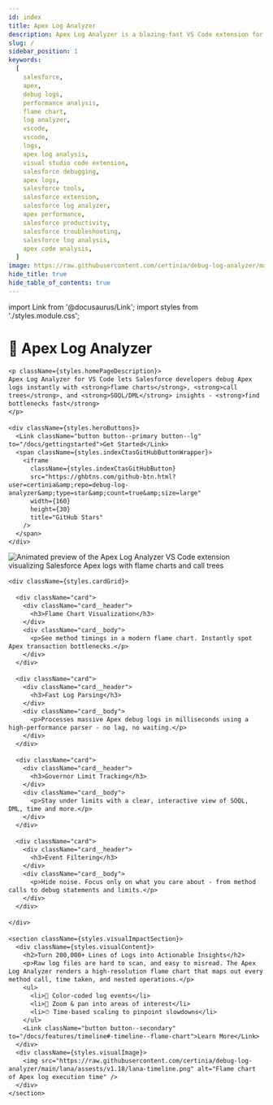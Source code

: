 ```yaml
---
id: index
title: Apex Log Analyzer
description: Apex Log Analyzer is a blazing-fast VS Code extension for Salesforce. Visualize and debug Apex logs with interactive flame charts, dynamic call trees, and detailed SOQL/DML breakdowns. Identify performance bottlenecks, gain deep transaction insights and optimize slow Apex.
slug: /
sidebar_position: 1
keywords:
  [
    salesforce,
    apex,
    debug logs,
    performance analysis,
    flame chart,
    log analyzer,
    vscode,
    vscode,
    logs,
    apex log analysis,
    visual studio code extension,
    salesforce debugging,
    apex logs,
    salesforce tools,
    salesforce extension,
    salesforce log analyzer,
    apex performance,
    salesforce productivity,
    salesforce troubleshooting,
    salesforce log analysis,
    apex code analysis,
  ]
image: https://raw.githubusercontent.com/certinia/debug-log-analyzer/main/lana/assests/v1.18/lana-timeline.png
hide_title: true
hide_table_of_contents: true
---
```


import Link from '@docusaurus/Link';
import styles from './styles.module.css';

<div className={styles.homePage}>
  <div>
    <h1 classname={styles.homePageHeader}>🚀 Apex Log Analyzer</h1>

    <p className={styles.homePageDescription}>
    Apex Log Analyzer for VS Code lets Salesforce developers debug Apex logs instantly with <strong>flame charts</strong>, <strong>call trees</strong>, and <strong>SOQL/DML</strong> insights - <strong>find bottlenecks fast</strong>
    </p>

    <div className={styles.heroButtons}>
      <Link className="button button--primary button--lg" to="/docs/gettingstarted">Get Started</Link>
      <span className={styles.indexCtasGitHubButtonWrapper}>
        <iframe
          className={styles.indexCtasGitHubButton}
          src="https://ghbtns.com/github-btn.html?user=certinia&amp;repo=debug-log-analyzer&amp;type=star&amp;count=true&amp;size=large"
          width={160}
          height={30}
          title="GitHub Stars"
        />
      </span>
    </div>

  </div>

<img
  src="https://raw.githubusercontent.com/certinia/debug-log-analyzer/main/lana/assests/v1.18/lana-preview.gif"
  alt="Animated preview of the Apex Log Analyzer VS Code extension visualizing Salesforce Apex logs with flame charts and call trees"
  className={styles.previewImg}
  />

  <div className={styles.featureOverview}>
  <div/>

    <div className={styles.cardGrid}>

      <div className="card">
        <div className="card__header">
          <h3>Flame Chart Visualization</h3>
        </div>
        <div className="card__body">
          <p>See method timings in a modern flame chart. Instantly spot Apex transaction bottlenecks.</p>
        </div>
      </div>

      <div className="card">
        <div className="card__header">
          <h3>Fast Log Parsing</h3>
        </div>
        <div className="card__body">
          <p>Processes massive Apex debug logs in milliseconds using a high-performance parser - no lag, no waiting.</p>
        </div>
      </div>

      <div className="card">
        <div className="card__header">
          <h3>Governor Limit Tracking</h3>
        </div>
        <div className="card__body">
          <p>Stay under limits with a clear, interactive view of SOQL, DML, time and more.</p>
        </div>
      </div>

      <div className="card">
        <div className="card__header">
          <h3>Event Filtering</h3>
        </div>
        <div className="card__body">
          <p>Hide noise. Focus only on what you care about - from method calls to debug statements and limits.</p>
        </div>
      </div>

    </div>

    <section className={styles.visualImpactSection}>
      <div className={styles.visualContent}>
        <h2>Turn 200,000+ Lines of Logs into Actionable Insights</h2>
        <p>Raw log files are hard to scan, and easy to misread. The Apex Log Analyzer renders a high-resolution flame chart that maps out every method call, time taken, and nested operations.</p>
        <ul>
          <li>🌈 Color-coded log events</li>
          <li>🔎 Zoom & pan into areas of interest</li>
          <li>⏱ Time-based scaling to pinpoint slowdowns</li>
        </ul>
        <Link className="button button--secondary" to="/docs/features/timeline#-timeline--flame-chart">Learn More</Link>
      </div>
      <div className={styles.visualImage}>
        <img src="https://raw.githubusercontent.com/certinia/debug-log-analyzer/main/lana/assests/v1.18/lana-timeline.png" alt="Flame chart of Apex log execution time" />
      </div>
    </section>

  </div>

</div>
